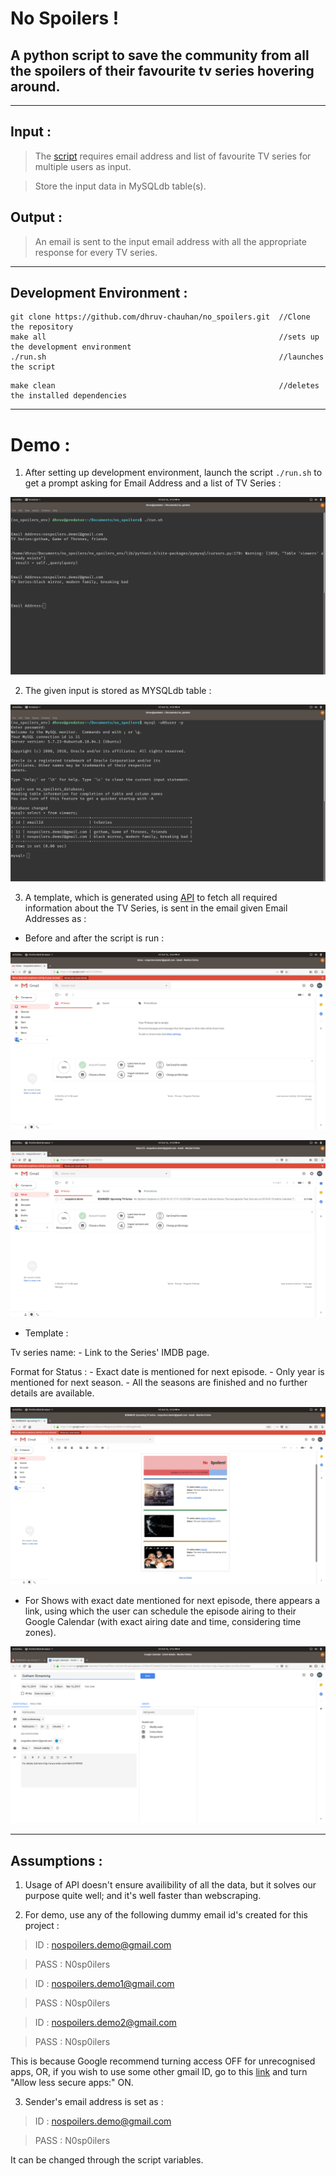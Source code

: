No Spoilers !
=============

## A python script to save the community from all the spoilers of their favourite tv series hovering around.

___
## Input : 
> The [script](https://github.com/dhruv-chauhan/no_spoilers/blob/master/no_spoilers.py) requires email address and list of favourite TV series for multiple users as input.

> Store the input data in MySQLdb table(s).

## Output :
> An email is sent to the input email address with all the appropriate response for every TV series.
___
## Development Environment :
```
git clone https://github.com/dhruv-chauhan/no_spoilers.git  //Clone the repository
make all                                                    //sets up the development environment
./run.sh                                                    //launches the script
```
```
make clean                                                  //deletes the installed dependencies
```
___
# Demo :
1. After setting up development environment, launch the script `./run.sh` to get a prompt asking for Email Address and a list of TV Series : 

![alt text](https://raw.githubusercontent.com/dhruv-chauhan/no_spoilers/master/demo_images/input-demo.png "Input Demo")

2. The given input is stored as MYSQLdb table :

![alt_text](https://raw.githubusercontent.com/dhruv-chauhan/no_spoilers/master/demo_images/mysql-demo.png "MySQL Demo")

3. A template, which is generated using [API](https://www.tvmaze.com/api) to fetch all required information about the TV Series, is sent in the email given Email Addresses as :

  + Before and after the script is run :
  
  ![alt_text](https://raw.githubusercontent.com/dhruv-chauhan/no_spoilers/master/demo_images/before-demo.png "Before Script Demo")
  
  ![alt_text](https://raw.githubusercontent.com/dhruv-chauhan/no_spoilers/master/demo_images/inbox-demo.png "Inbox Demo")
  
  + Template :
  
  Tv series name:
    - Link to the Series' IMDB page.
  
  Format for Status :
    - Exact date is mentioned for next episode.
    - Only year is mentioned for next season.
    - All the seasons are finished and no further details are available.
  
  ![alt_text](https://raw.githubusercontent.com/dhruv-chauhan/no_spoilers/master/demo_images/template-demo.png "Template Demo")
  
  + For Shows with exact date mentioned for next episode, there appears a link, using which the user can schedule the episode airing to their Google Calendar (with exact airing date and time, considering time zones).
  
  ![alt_text](https://raw.githubusercontent.com/dhruv-chauhan/no_spoilers/master/demo_images/calendar-demo.png "Calendar Demo")

____
## Assumptions :

1. Usage of API doesn't ensure availibility of all the data, but it solves our purpose quite well; and it's well faster than webscraping.

2. For demo, use any of the following dummy email id's created for this project :

>ID : nospoilers.demo@gmail.com

>PASS : N0sp0ilers

>ID : nospoilers.demo1@gmail.com

>PASS : N0sp0ilers

>ID : nospoilers.demo2@gmail.com

>PASS : N0sp0ilers

This is because Google recommend turning access OFF for unrecognised apps, OR, if you wish to use some other gmail ID, go to this [link](https://myaccount.google.com/lesssecureapps) and turn "Allow less secure apps:" ON.

3. Sender's email address is set as :

>ID : nospoilers.demo@gmail.com

>PASS : N0sp0ilers

It can be changed through the script variables.
